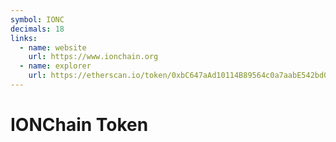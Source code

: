 ```yaml
---
symbol: IONC
decimals: 18
links:
  - name: website
    url: https://www.ionchain.org
  - name: explorer
    url: https://etherscan.io/token/0xbC647aAd10114B89564c0a7aabE542bd0cf2C5aF
---
```


# IONChain Token
